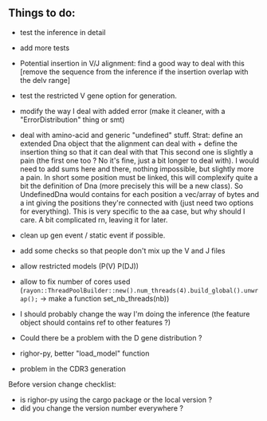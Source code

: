 ## Things to do:

- test the inference in detail
- add more tests
- Potential insertion in V/J alignment: find a good way to deal with this [remove the sequence from the inference if the insertion overlap with the delv range]
- test the restricted V gene option for generation.
- modify the way I deal with added error (make it cleaner, with a "ErrorDistribution" thing or smt)
- deal with amino-acid and generic "undefined" stuff.
  Strat: define an extended Dna object that the alignment can deal with +
  define the insertion thing so that it can deal with that
	  This second one is slightly a pain (the first one too ? No it's fine, just a bit longer to deal with).
		I would need to add sums here and there, nothing impossible, but slightly more a pain. In short some position must be linked, this will complexify quite a bit the definition of Dna (more precisely this will be a new class). So
	UndefinedDna would contains for each position a vec/array of bytes and a int giving the positions they're connected with  (just need two options for everything). This is very specific to the aa case, but why should I care. A bit complicated rn, leaving it for later.
- clean up gen event / static event if possible.
- add some checks so that people don't mix up the V and J files
- allow restricted models (P(V) P(DJ))
- allow to fix number of cores used (```rayon::ThreadPoolBuilder::new().num_threads(4).build_global().unwrap();``` -> make a function set_nb_threads(nb))
- I should probably change the way I'm doing the inference (the feature object should contains ref to other features ?)
- Could there be a problem with the D gene distribution ?


- righor-py, better "load_model" function
- problem in the CDR3 generation

Before version change checklist:
- is righor-py using the cargo package or the local version ?
- did you change the version number everywhere ?
